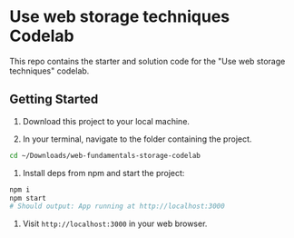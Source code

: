 # Use web storage techniques Codelab

This repo contains the starter and solution code for the "Use web storage techniques" codelab.

## Getting Started

1. Download this project to your local machine.

1. In your terminal, navigate to the folder containing the project.

```sh
cd ~/Downloads/web-fundamentals-storage-codelab
```

1. Install deps from npm and start the project:

```sh
npm i
npm start
# Should output: App running at http://localhost:3000
```

1. Visit `http://localhost:3000` in your web browser.
